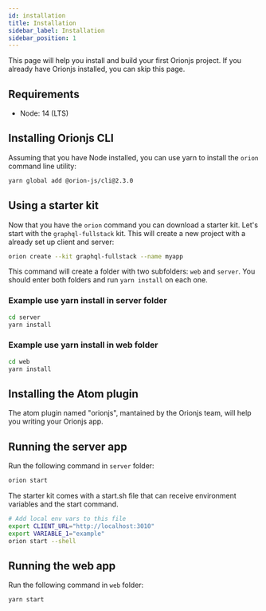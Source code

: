 ```yaml
---
id: installation
title: Installation
sidebar_label: Installation
sidebar_position: 1
---
```


This page will help you install and build your first Orionjs project. If you already have Orionjs installed, you can skip this page.

## Requirements

- Node: 14 (LTS)

## Installing Orionjs CLI

Assuming that you have Node installed, you can use yarn to install the `orion` command line utility:

```sh
yarn global add @orion-js/cli@2.3.0
```

## Using a starter kit

Now that you have the `orion` command you can download a starter kit. Let's start with the `graphql-fullstack` kit. This will create a new project with a already set up client and server:

```sh
orion create --kit graphql-fullstack --name myapp
```

This command will create a folder with two subfolders: `web` and `server`.
You should enter both folders and run `yarn install` on each one.

### Example use yarn install in server folder

```sh
cd server
yarn install
```

### Example use yarn install in web folder

```sh
cd web
yarn install
```

## Installing the Atom plugin

The atom plugin named "orionjs", mantained by the Orionjs team, will help you writing your Orionjs app.

## Running the server app

Run the following command in `server` folder:

```sh
orion start
```

The starter kit comes with a start.sh file that can receive environment variables and the start command.

```sh
# Add local env vars to this file
export CLIENT_URL="http://localhost:3010"
export VARIABLE_1="example"
orion start --shell
```

## Running the web app

Run the following command in `web` folder:

```sh
yarn start
```
